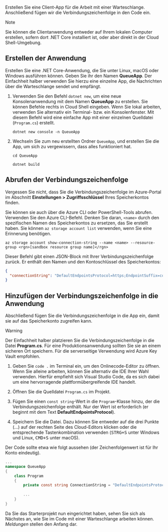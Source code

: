 Erstellen Sie eine Client-App für die Arbeit mit einer Warteschlange. Anschließend fügen wir die Verbindungszeichenfolge in den Code ein.

> [!NOTE]
> Sie können die Clientanwendung entweder auf Ihrem lokalen Computer erstellen, sofern dort .NET Core installiert ist, oder aber direkt in der Cloud Shell-Umgebung.

## <a name="create-the-application"></a>Erstellen der Anwendung

Erstellen Sie eine .NET Core-Anwendung, die Sie unter Linux, macOS oder Windows ausführen können. Geben Sie ihr den Namen **QueueApp**. Der Einfachheit halber verwenden Sie hierzu eine einzelne App, die Nachrichten über die Warteschlange sendet und empfängt.

1. Verwenden Sie den Befehl `dotnet new`, um eine neue Konsolenanwendung mit dem Namen **QueueApp** zu erstellen. Sie können Befehle rechts in Cloud Shell eingeben. Wenn Sie lokal arbeiten, verwenden Sie alternativ ein Terminal- bzw. ein Konsolenfenster. Mit diesem Befehl wird eine einfache App mit einer einzelnen Quelldatei (`Program.cs`) erstellt.

    ```azurecli
    dotnet new console -n QueueApp
    ```

1. Wechseln Sie zum neu erstellten Ordner `QueueApp`, und erstellen Sie die App, um sich zu vergewissern, dass alles funktioniert hat.

    ```azurecli
    cd QueueApp
    ```

    ```azurecli
    dotnet build
    ```

## <a name="get-your-connection-string"></a>Abrufen der Verbindungszeichenfolge

Vergessen Sie nicht, dass Sie die Verbindungszeichenfolge im Azure-Portal im Abschnitt **Einstellungen > Zugriffsschlüssel** Ihres Speicherkontos finden.

Sie können sie auch über die Azure CLI oder PowerShell-Tools abrufen. Verwenden Sie den Azure CLI-Befehl. Denken Sie daran, `<name>` durch den spezifischen Namen des Speicherkontos zu ersetzen, das Sie erstellt haben. Sie können `az storage account list` verwenden, wenn Sie eine Erinnerung benötigen.

```azurecli
az storage account show-connection-string --name <name> --resource-group <rgn>[sandbox resource group name]</rgn>
```

Dieser Befehl gibt einen JSON-Block mit Ihrer Verbindungszeichenfolge zurück. Er enthält den Namen und den Kontoschlüssel des Speicherkontos:

```json
{
  "connectionString": "DefaultEndpointsProtocol=https;EndpointSuffix=core.windows.net;AccountName=<name>;AccountKey=vyw6aKz2PtSAgQ4ljJQgJFgxbCETdXt39ZyYQ5fLqoBJj/gT+43TbrhoVco7Rqj/AAJVlvFORRfnYqGHiX9QcQ=="
}
```

## <a name="add-the-connection-string-to-the-application"></a>Hinzufügen der Verbindungszeichenfolge in die Anwendung

Abschließend fügen Sie die Verbindungszeichenfolge in die App ein, damit sie auf das Speicherkonto zugreifen kann.

> [!WARNING]
> Der Einfachheit halber platzieren Sie die Verbindungszeichenfolge in die Datei **Program.cs**. Für eine Produktionsanwendung sollten Sie sie an einem sicheren Ort speichern. Für die serverseitige Verwendung wird Azure Key Vault empfohlen.

1. Geben Sie `code .` im Terminal ein, um den Onlinecode-Editor zu öffnen. Wenn Sie alleine arbeiten, können Sie alternativ die IDE Ihrer Wahl verwenden. Hierfür empfiehlt sich Visual Studio Code, da es sich dabei um eine hervorragende plattformübergreifende IDE handelt.

1. Öffnen Sie die Quelldatei `Program.cs` im Projekt.

1. Fügen Sie einen `const string`-Wert in die `Program`-Klasse hinzu, der die Verbindungszeichenfolge enthält. Nur der Wert ist erforderlich (er beginnt mit dem Text **DefaultEndpointsProtocol**).

1. Speichern Sie die Datei. Dazu können Sie entweder auf die drei Punkte (...) auf der rechten Seite des Cloud-Editors klicken oder die entsprechende Tastenkombination verwenden (<kbd>STRG+S</kbd> unter Windows und Linux, <kbd>CMD+S</kbd> unter macOS).

Der Code sollte etwa wie folgt aussehen (der Zeichenfolgenwert ist für Ihr Konto eindeutig).

```csharp
...
namespace QueueApp
{
    class Program
    {
        private const string ConnectionString = "DefaultEndpointsProtocol=https; ...";
        
        ...
    }
}
```

Da Sie das Starterprojekt nun eingerichtet haben, sehen Sie sich als Nächstes an, wie Sie im Code mit einer Warteschlange arbeiten können. _Meldungen_ stellen den Anfang dar.